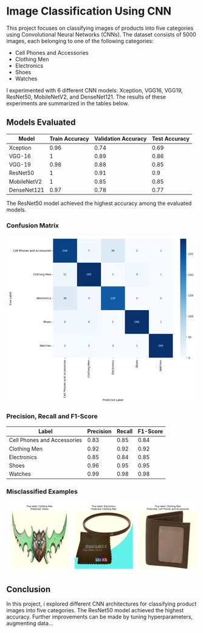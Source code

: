# Image Classification Using CNN

This project focuses on classifying images of products into five categories using Convolutional Neural Networks (CNNs). The dataset consists of 5000 images, each belonging to one of the following categories:
- Cell Phones and Accessories
- Clothing Men
- Electronics
- Shoes
- Watches

I experimented with 6 different CNN models: Xception, VGG16, VGG19, ResNet50, MobileNetV2, and DenseNet121. The results of these experiments are summarized in the tables below.

## Models Evaluated

| Model | Train Accuracy | Validation Accuracy | Test Accuracy |
|--------------|------|------|------|
| Xception     | 0.96 | 0.74 | 0.69 |
| VGG-16       |  1   | 0.89 | 0.86 |
| VGG-19       | 0.98 | 0.88 | 0.85 |
| ResNet50     |  1   | 0.91 | 0.9  |
| MobileNetV2  |  1   | 0.85 | 0.85 |
| DenseNet121  | 0.97 | 0.78 | 0.77 |

The ResNet50 model achieved the highest accuracy among the evaluated models.

### Confusion Matrix

![Confusion Matrix](image/confusion_matrix.png)

### Precision, Recall and F1-Score

| Label                        | Precision | Recall | F1-Score |
|------------------------------|-----------|--------|----------|
| Cell Phones and Accessories  |    0.83   |  0.85  |   0.84   |
| Clothing Men                 |    0.92   |  0.92  |   0.92   |
| Electronics                  |    0.85   |  0.84  |   0.85   |
| Shoes                        |    0.96   |  0.95  |   0.95   |
| Watches                      |    0.99   |  0.98  |   0.98   |

### Misclassified Examples

![Misclassified Examples](image/predict.png)

## Conclusion

In this project, i explored different CNN architectures for classifying product images into five categories. The ResNet50 model achieved the highest accuracy. Further improvements can be made by tuning hyperparameters, augmenting data...

